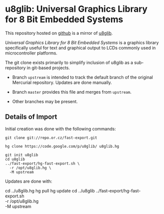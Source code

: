 u8glib: Universal Graphics Library for 8 Bit Embedded Systems
=============================================================

This repository hosted on [github](https://github.com/pabigot/u8glib) is a
mirror of [u8glib](http://code.google.com/p/u8glib/).

*Universal Graphics Library for 8 Bit Embedded Systems* is a graphics
library specifically useful for text and graphical output to LCDs commonly
used in microcontroller platforms.

The git clone exists primarily to simplify inclusion of u8glib as a
sub-repository in git-based projects.

- Branch `upstream` is intended to track the default branch of the original
  Mercurial repository.  Updates are done manually.

- Branch `master` provides this file and merges from `upstream`.

- Other branches may be present.

Details of Import
-----------------

Initial creation was done with the following commands:

    git clone git://repo.or.cz/fast-export.git
    
    hg clone https://code.google.com/p/u8glib/ u8glib.hg
    
    git init u8glib
    cd u8glib
    ../fast-export/hg-fast-export.sh \
      -r /opt/u8glib.hg \
      -M upstream

Updates are done with:

   cd ../u8glib.hg
   hg pull
   hg update
   cd ../u8glib
   ../fast-export/hg-fast-export.sh \
      -r /opt/u8glib.hg \
      -M upstream
